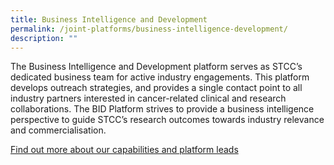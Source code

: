 ```yaml
---
title: Business Intelligence and Development
permalink: /joint-platforms/business-intelligence-development/
description: ""
---
```

The Business Intelligence and Development platform serves as STCC’s dedicated business team for active industry engagements. This platform develops outreach strategies, and provides a single contact point to all industry partners interested in cancer-related clinical and research collaborations. The BID Platform strives to provide a business intelligence perspective to guide STCC’s research outcomes towards industry relevance and commercialisation.

[Find out more about our capabilities and platform leads](/platform-4/overview/)